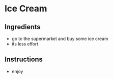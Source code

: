 # Ice Cream


## Ingredients

- go to the supermarket and buy some ice cream
- its less effort

## Instructions

- enjoy